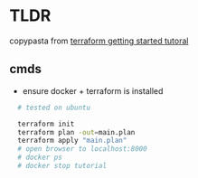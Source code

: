 # TLDR

copypasta from [terraform getting started tutoral](https://learn.hashicorp.com/tutorials/terraform/install-cli?in=terraform/docker-get-started#quick-start-tutorial)

## cmds

- ensure docker + terraform is installed

```sh
  # tested on ubuntu

  terraform init
  terraform plan -out=main.plan
  terraform apply "main.plan"
  # open browser to localhost:8000
  # docker ps
  # docker stop tutorial


```

